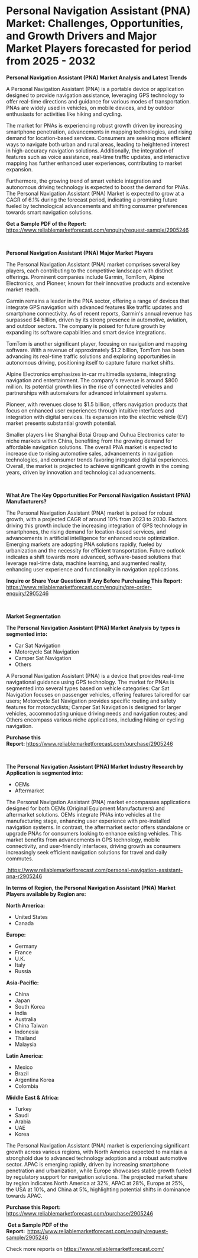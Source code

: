 <p><h1>Personal Navigation Assistant (PNA) Market: Challenges, Opportunities, and Growth Drivers and Major Market Players forecasted for period from 2025 - 2032</h1></p><p><strong>Personal Navigation Assistant (PNA) Market Analysis and Latest Trends</strong></p>
<p><p>A Personal Navigation Assistant (PNA) is a portable device or application designed to provide navigation assistance, leveraging GPS technology to offer real-time directions and guidance for various modes of transportation. PNAs are widely used in vehicles, on mobile devices, and by outdoor enthusiasts for activities like hiking and cycling. </p><p>The market for PNAs is experiencing robust growth driven by increasing smartphone penetration, advancements in mapping technologies, and rising demand for location-based services. Consumers are seeking more efficient ways to navigate both urban and rural areas, leading to heightened interest in high-accuracy navigation solutions. Additionally, the integration of features such as voice assistance, real-time traffic updates, and interactive mapping has further enhanced user experiences, contributing to market expansion.</p><p>Furthermore, the growing trend of smart vehicle integration and autonomous driving technology is expected to boost the demand for PNAs. The Personal Navigation Assistant (PNA) Market is expected to grow at a CAGR of 6.1% during the forecast period, indicating a promising future fueled by technological advancements and shifting consumer preferences towards smart navigation solutions.</p></p>
<p><strong>Get a Sample PDF of the Report:&nbsp;</strong> <a href="https://www.reliablemarketforecast.com/enquiry/request-sample/2905246?utm_campaign=3130&utm_medium=2&utm_source=Github&utm_content=ia&utm_term=12032025&utm_id=personal-navigation-assistant-pna">https://www.reliablemarketforecast.com/enquiry/request-sample/2905246</a></p>
<p>&nbsp;</p>
<p><strong>Personal Navigation Assistant (PNA) Major Market Players</strong></p>
<p><p>The Personal Navigation Assistant (PNA) market comprises several key players, each contributing to the competitive landscape with distinct offerings. Prominent companies include Garmin, TomTom, Alpine Electronics, and Pioneer, known for their innovative products and extensive market reach.</p><p>Garmin remains a leader in the PNA sector, offering a range of devices that integrate GPS navigation with advanced features like traffic updates and smartphone connectivity. As of recent reports, Garmin's annual revenue has surpassed $4 billion, driven by its strong presence in automotive, aviation, and outdoor sectors. The company is poised for future growth by expanding its software capabilities and smart device integrations.</p><p>TomTom is another significant player, focusing on navigation and mapping software. With a revenue of approximately $1.2 billion, TomTom has been advancing its real-time traffic solutions and exploring opportunities in autonomous driving, positioning itself to capture future market shifts.</p><p>Alpine Electronics emphasizes in-car multimedia systems, integrating navigation and entertainment. The company's revenue is around $800 million. Its potential growth lies in the rise of connected vehicles and partnerships with automakers for advanced infotainment systems.</p><p>Pioneer, with revenues close to $1.5 billion, offers navigation products that focus on enhanced user experiences through intuitive interfaces and integration with digital services. Its expansion into the electric vehicle (EV) market presents substantial growth potential.</p><p>Smaller players like Shanghai Botai Group and Ouhua Electronics cater to niche markets within China, benefiting from the growing demand for affordable navigation solutions. The overall PNA market is expected to increase due to rising automotive sales, advancements in navigation technologies, and consumer trends favoring integrated digital experiences. Overall, the market is projected to achieve significant growth in the coming years, driven by innovation and technological advancements.</p></p>
<p>&nbsp;</p>
<p><strong>What Are The Key Opportunities For Personal Navigation Assistant (PNA) Manufacturers?</strong></p>
<p><p>The Personal Navigation Assistant (PNA) market is poised for robust growth, with a projected CAGR of around 10% from 2023 to 2030. Factors driving this growth include the increasing integration of GPS technology in smartphones, the rising demand for location-based services, and advancements in artificial intelligence for enhanced route optimization. Emerging markets are adopting PNA solutions rapidly, fueled by urbanization and the necessity for efficient transportation. Future outlook indicates a shift towards more advanced, software-based solutions that leverage real-time data, machine learning, and augmented reality, enhancing user experience and functionality in navigation applications.</p></p>
<p><strong>Inquire or Share Your Questions If Any Before Purchasing This Report:</strong> <a href="https://www.reliablemarketforecast.com/enquiry/pre-order-enquiry/2905246?utm_campaign=3130&utm_medium=2&utm_source=Github&utm_content=ia&utm_term=12032025&utm_id=personal-navigation-assistant-pna">https://www.reliablemarketforecast.com/enquiry/pre-order-enquiry/2905246</a></p>
<p>&nbsp;</p>
<p><strong>Market Segmentation</strong></p>
<p><strong>The Personal Navigation Assistant (PNA) Market Analysis by types is segmented into:</strong></p>
<p><ul><li>Car Sat Navigation</li><li>Motorcycle Sat Navigation</li><li>Camper Sat Navigation</li><li>Others</li></ul></p>
<p><p>A Personal Navigation Assistant (PNA) is a device that provides real-time navigational guidance using GPS technology. The market for PNAs is segmented into several types based on vehicle categories: Car Sat Navigation focuses on passenger vehicles, offering features tailored for car users; Motorcycle Sat Navigation provides specific routing and safety features for motorcyclists; Camper Sat Navigation is designed for larger vehicles, accommodating unique driving needs and navigation routes; and Others encompass various niche applications, including hiking or cycling navigation.</p></p>
<p><strong>Purchase this Report:&nbsp;</strong><a href="https://www.reliablemarketforecast.com/purchase/2905246?utm_campaign=3130&utm_medium=2&utm_source=Github&utm_content=ia&utm_term=12032025&utm_id=personal-navigation-assistant-pna">https://www.reliablemarketforecast.com/purchase/2905246</a></p>
<p>&nbsp;</p>
<p><strong>The Personal Navigation Assistant (PNA) Market Industry Research by Application is segmented into:</strong></p>
<p><ul><li>OEMs</li><li>Aftermarket</li></ul></p>
<p><p>The Personal Navigation Assistant (PNA) market encompasses applications designed for both OEMs (Original Equipment Manufacturers) and aftermarket solutions. OEMs integrate PNAs into vehicles at the manufacturing stage, enhancing user experience with pre-installed navigation systems. In contrast, the aftermarket sector offers standalone or upgrade PNAs for consumers looking to enhance existing vehicles. This market benefits from advancements in GPS technology, mobile connectivity, and user-friendly interfaces, driving growth as consumers increasingly seek efficient navigation solutions for travel and daily commutes.</p></p>
<p><a href="https://www.reliablemarketforecast.com/personal-navigation-assistant-pna-r2905246?utm_campaign=3130&utm_medium=2&utm_source=Github&utm_content=ia&utm_term=12032025&utm_id=personal-navigation-assistant-pna">&nbsp;https://www.reliablemarketforecast.com/personal-navigation-assistant-pna-r2905246</a></p>
<p><strong>In terms of Region, the Personal Navigation Assistant (PNA) Market Players available by Region are:</strong></p>
<p>
    <p> <strong> North America: </strong>
        <ul>
            <li>United States</li>
            <li>Canada</li>
        </ul>
        </p> 
    <p> <strong> Europe: </strong>
        <ul>
            <li>Germany</li>
            <li>France</li>
            <li>U.K.</li>
            <li>Italy</li>
            <li>Russia</li>
        </ul>
        </p> 
    <p> <strong> Asia-Pacific: </strong>
        <ul>
            <li>China</li>
            <li>Japan</li>
            <li>South Korea</li>
            <li>India</li>
            <li>Australia</li>
            <li>China Taiwan</li>
            <li>Indonesia</li>
            <li>Thailand</li>
            <li>Malaysia</li>
        </ul>
        </p> 
    <p> <strong> Latin America: </strong>
        <ul>
            <li>Mexico</li>
            <li>Brazil</li>
            <li>Argentina Korea</li>
            <li>Colombia</li>
        </ul>
        </p> 
    <p> <strong> Middle East & Africa: </strong>
        <ul>
            <li>Turkey</li>
            <li>Saudi</li>
            <li>Arabia</li>
            <li>UAE</li>
            <li>Korea</li>
        </ul>
    </p>
    </p>
<p><p>The Personal Navigation Assistant (PNA) market is experiencing significant growth across various regions, with North America expected to maintain a stronghold due to advanced technology adoption and a robust automotive sector. APAC is emerging rapidly, driven by increasing smartphone penetration and urbanization, while Europe showcases stable growth fueled by regulatory support for navigation solutions. The projected market share by region indicates North America at 32%, APAC at 28%, Europe at 25%, the USA at 10%, and China at 5%, highlighting potential shifts in dominance towards APAC.</p></p>
<p><strong>Purchase this Report: </strong><a href="https://www.reliablemarketforecast.com/purchase/2905246?utm_campaign=3130&utm_medium=2&utm_source=Github&utm_content=ia&utm_term=12032025&utm_id=personal-navigation-assistant-pna">https://www.reliablemarketforecast.com/purchase/2905246</a></p>
<p>&nbsp;<strong>Get a Sample PDF of the Report:&nbsp;&nbsp;</strong><a href="https://www.reliablemarketforecast.com/enquiry/request-sample/2905246?utm_campaign=3130&utm_medium=2&utm_source=Github&utm_content=ia&utm_term=12032025&utm_id=personal-navigation-assistant-pna">https://www.reliablemarketforecast.com/enquiry/request-sample/2905246</a></p>
<p><strong></strong></p>
<p>Check more reports on <a href="https://www.reliablemarketforecast.com/?utm_campaign=3130&utm_medium=2&utm_source=Github&utm_content=ia&utm_term=12032025&utm_id=personal-navigation-assistant-pna">https://www.reliablemarketforecast.com/</a></p>